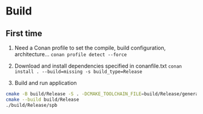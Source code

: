 # Build

## First time

1. Need a Conan profile to set the compile, build configuration, architecture...
`conan profile detect --force`

2. Download and install dependencies specified in conanfile.txt
`conan install . --build=missing -s build_type=Release`

3. Build and run application

```bash
cmake -B build/Release -S . -DCMAKE_TOOLCHAIN_FILE=build/Release/generators/conan_toolchain.cmake -DCMAKE_BUILD_TYPE=Release
cmake --build build/Release
./build/Release/spb
```
